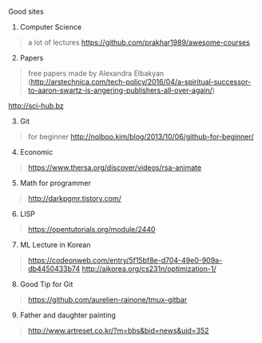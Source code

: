 Good sites

1. Computer Science 

  > a lot of lectures
  https://github.com/prakhar1989/awesome-courses
  
2. Papers
  > free papers made by Alexandra Elbakyan 
  (http://arstechnica.com/tech-policy/2016/04/a-spiritual-successor-to-aaron-swartz-is-angering-publishers-all-over-again/)

  http://sci-hub.bz
  
  
3. Git
  > for beginner 
  http://nolboo.kim/blog/2013/10/06/github-for-beginner/


4. Economic
  > https://www.thersa.org/discover/videos/rsa-animate

5. Math for programmer
  > http://darkpgmr.tistory.com/


6. LISP
  > https://opentutorials.org/module/2440
  
7. ML Lecture in Korean
  > https://codeonweb.com/entry/5f15bf8e-d704-49e0-909a-db4450433b74
  > http://aikorea.org/cs231n/optimization-1/

8. Good Tip for Git
  > https://github.com/aurelien-rainone/tmux-gitbar
  
9. Father and daughter painting
  > http://www.artreset.co.kr/?m=bbs&bid=news&uid=352
